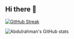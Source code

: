 ## Hi there 👋

<!--
**Abdulrahmanrihan/Abdulrahmanrihan** is a ✨ _special_ ✨ repository because its `README.md` (this file) appears on your GitHub profile.

Here are some ideas to get you started:

- 🔭 I’m currently working on ...
- 🌱 I’m currently learning ...
- 👯 I’m looking to collaborate on ...
- 🤔 I’m looking for help with ...
- 💬 Ask me about ...
- 📫 How to reach me: ...
- 😄 Pronouns: ...
- ⚡ Fun fact: ...
-->

[![GitHub Streak](https://github-readme-streak-stats.herokuapp.com/?user=Abdulrahmanrihan)](https://git.io/streak-stats)

![Abdulrahman's GitHub stats](https://github-readme-stats.vercel.app/api?username=Abdulrahmanrihan&show_icons=true&theme=radical)
